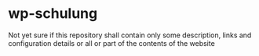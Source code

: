 # wp-schulung
Not yet sure if this repository shall contain only some description, links and configuration details or all or part of the contents of the website

